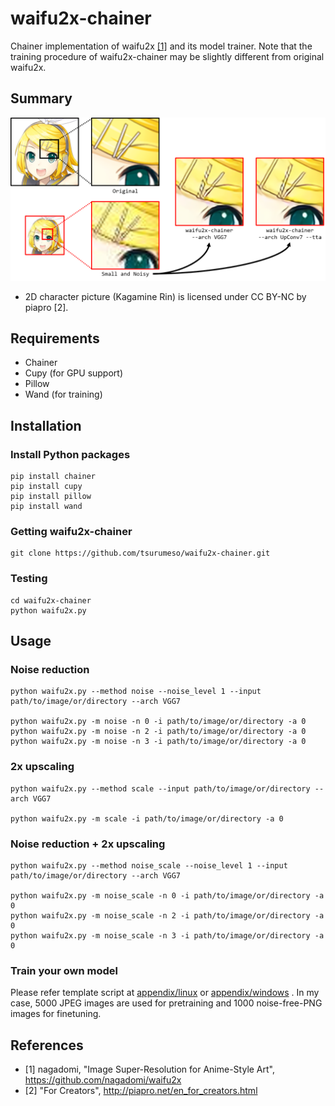 # waifu2x-chainer

Chainer implementation of waifu2x [[1]](https://github.com/nagadomi/waifu2x) and its model trainer.
Note that the training procedure of waifu2x-chainer may be slightly different from original waifu2x.

## Summary

![](images/summery.png)

- 2D character picture (Kagamine Rin) is licensed under CC BY-NC by piapro [2].

## Requirements

  - Chainer
  - Cupy (for GPU support)
  - Pillow
  - Wand (for training)

## Installation

### Install Python packages
```
pip install chainer
pip install cupy
pip install pillow
pip install wand
```

### Getting waifu2x-chainer
```
git clone https://github.com/tsurumeso/waifu2x-chainer.git
```

### Testing
```
cd waifu2x-chainer
python waifu2x.py
```

## Usage

### Noise reduction
```
python waifu2x.py --method noise --noise_level 1 --input path/to/image/or/directory --arch VGG7

python waifu2x.py -m noise -n 0 -i path/to/image/or/directory -a 0
python waifu2x.py -m noise -n 2 -i path/to/image/or/directory -a 0
python waifu2x.py -m noise -n 3 -i path/to/image/or/directory -a 0
```

### 2x upscaling
```
python waifu2x.py --method scale --input path/to/image/or/directory --arch VGG7

python waifu2x.py -m scale -i path/to/image/or/directory -a 0
```

### Noise reduction + 2x upscaling
```
python waifu2x.py --method noise_scale --noise_level 1 --input path/to/image/or/directory --arch VGG7

python waifu2x.py -m noise_scale -n 0 -i path/to/image/or/directory -a 0
python waifu2x.py -m noise_scale -n 2 -i path/to/image/or/directory -a 0
python waifu2x.py -m noise_scale -n 3 -i path/to/image/or/directory -a 0
```

### Train your own model

Please refer template script at
<a href="https://github.com/tsurumeso/waifu2x-chainer/tree/master/appendix/linux">appendix/linux</a>
or
<a href="https://github.com/tsurumeso/waifu2x-chainer/tree/master/appendix/windows">appendix/windows</a>
. In my case, 5000 JPEG images are used for pretraining and 1000 noise-free-PNG images for finetuning.

## References

- [1] nagadomi, "Image Super-Resolution for Anime-Style Art", https://github.com/nagadomi/waifu2x
- [2] "For Creators", http://piapro.net/en_for_creators.html
